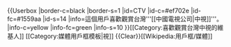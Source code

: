 {{Userbox
  |border-c=black
  |border-s=1
  |id=CTV
  |id-c=#ef702e
  |id-fc=#1559aa
  |id-s=14
  |info=這個用戶喜歡觀賞台灣'''[[中國電視公司|中視]]'''。
  |info-c=yellow
  |info-fc=green
  |info-s=10
}}<includeonly>[[Category:喜歡觀賞台灣中視的維基人]]</includeonly><noinclude>
[[Category:媒體用戶框模板|視]]
</noinclude><noinclude>{{Clear}}[[Wikipedia:用戶框/媒體]]</noinclude>